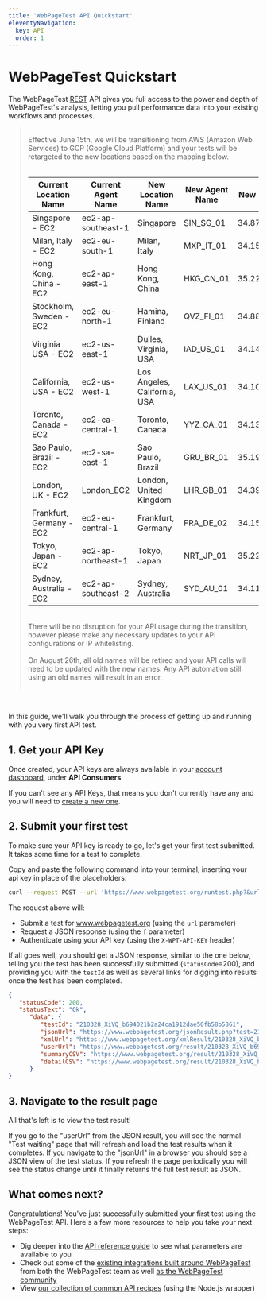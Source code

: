 ```yaml
---
title: 'WebPageTest API Quickstart'
eleventyNavigation:
  key: API
  order: 1
---
```

# WebPageTest Quickstart
The WebPageTest [REST](https://en.wikipedia.org/wiki/Representational_state_transfer) API gives you full access to the power and depth of WebPageTest's analysis, letting you pull performance data into your existing workflows and processes.

> <div><br/></div>
> Effective June 15th, we will be transitioning from AWS (Amazon Web Services) to GCP (Google Cloud Platform) and your tests will be retargeted to the new locations based on the mapping below.
> <div><br/></div>
>
> | Current Location Name |Current Agent Name | New Location Name | New Agent Name |New External IP|
> |---|---|---|---|---|
> |Singapore - EC2 |ec2-ap-southeast-1 |Singapore |SIN_SG_01 |34.87.0.86 |
> |Milan, Italy - EC2|ec2-eu-south-1 |Milan, Italy|  MXP_IT_01| 34.154.206.19|
> |Hong Kong, China - EC2  |ec2-ap-east-1| Hong Kong, China |HKG_CN_01 |35.220.170.219|
> |Stockholm, Sweden - EC2  |ec2-eu-north-1| Hamina, Finland |QVZ_FI_01 |34.88.23.255|
> |Virginia USA - EC2 |ec2-us-east-1 |Dulles, Virginia, USA |IAD_US_01 |34.145.141.195|
> |California, USA - EC2  |ec2-us-west-1 |Los Angeles, California, USA| LAX_US_01| 34.102.114.61|
> |Toronto, Canada - EC2 |ec2-ca-central-1| Toronto, Canada |YYZ_CA_01| 34.130.255.154|
> |Sao Paulo, Brazil - EC2  |ec2-sa-east-1 |Sao Paulo, Brazil |GRU_BR_01| 35.198.29.254|
> |London, UK - EC2 |London_EC2| London, United Kingdom |LHR_GB_01 |34.39.16.121|
> |Frankfurt, Germany - EC2 |ec2-eu-central-1| Frankfurt, Germany |FRA_DE_02 |34.159.126.217|
> |Tokyo, Japan - EC2| ec2-ap-northeast-1 |Tokyo, Japan |NRT_JP_01 |35.221.109.210|
> |Sydney, Australia - EC2  |ec2-ap-southeast-2| Sydney, Australia |SYD_AU_01 |34.116.74.92|
> <div><br/></div>
> There will be no disruption for your API usage during the transition, however please make any necessary updates to your API configurations or IP whitelisting.
> <div><br/></div>
> On August 26th, all old names will be retired and your API calls will need to be updated with the new names. Any API automation still using an old names will result in an error.
> <div><br/></div>

<br/>

In this guide, we'll walk you through the process of getting up and running with you very first API test.

## 1. Get your API Key

Once created, your API keys are always available in your [account dashboard](https://www.webpagetest.org/account), under **API Consumers**.

If you can't see any API Keys, that means you don't currently have any and you will need to [create a new one](/api/keys/#obtaining-your-keys).

## 2. Submit your first test
To make sure your API key is ready to go, let's get your first test submitted. It takes some time for a test to complete.

Copy and paste the following command into your terminal, inserting your api key in place of the placeholders:

```bash
curl --request POST --url 'https://www.webpagetest.org/runtest.php?&url=https%3A%2F%2Fwww.webpagetest.org&f=json' --header 'X-WPT-API-KEY: {YOUR_API_KEY}'
```

The request above will:

- Submit a test for www.webpagetest.org (using the `url` parameter)
- Request a JSON response (using the `f` parameter)
- Authenticate using your API key (using the `X-WPT-API-KEY` header)

If all goes well, you should get a JSON response, similar to the one below, telling you the test has been successfully submitted (`statusCode`=200), and providing you with the `testId` as well as several links for digging into results once the test has been completed.

```json
{
   "statusCode": 200,
   "statusText": "Ok",
      "data": {
         "testId": "210328_XiVQ_b694021b2a24ca1912dae50fb58b5861",
         "jsonUrl": "https://www.webpagetest.org/jsonResult.php?test=210328_XiVQ_b694021b2a24ca1912dae50fb58b5861",
         "xmlUrl": "https://www.webpagetest.org/xmlResult/210328_XiVQ_b694021b2a24ca1912dae50fb58b5861/",
         "userUrl": "https://www.webpagetest.org/result/210328_XiVQ_b694021b2a24ca1912dae50fb58b5861/",
         "summaryCSV": "https://www.webpagetest.org/result/210328_XiVQ_b694021b2a24ca1912dae50fb58b5861/page_data.csv",
         "detailCSV": "https://www.webpagetest.org/result/210328_XiVQ_b694021b2a24ca1912dae50fb58b5861/requests.csv"
      }
}
```

## 3. Navigate to the result page
All that's left is to view the test result!

If you go to the "userUrl" from the JSON result, you will see the normal "Test waiting" page that will refresh and load the test results when it completes. If you navigate to the "jsonUrl" in a browser you should see a JSON view of the test status.  If you refresh the page periodically you will see the status change until it finally returns the full test result as JSON.

## What comes next?
Congratulations! You've just successfully submitted your first test using the WebPageTest API. Here's a few more resources to help you take your next steps:

- Dig deeper into the [API reference guide](/api/reference/) to see what parameters are available to you
- Check out some of the [existing integrations built around WebPageTest](/integrations/) from both the WebPageTest team as well [as the WebPageTest community](/integrations/#officially-supported-integrations)
- View [our collection of common API recipes](https://github.com/WebPageTest/WebPageTest-API-Recipes) (using the Node.js wrapper)
